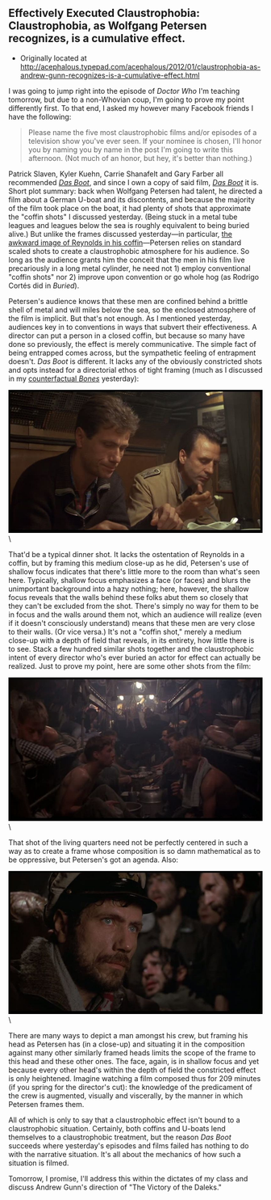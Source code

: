 ## Effectively Executed Claustrophobia: Claustrophobia, as Wolfgang Petersen recognizes, is a cumulative effect.

 * Originally located at http://acephalous.typepad.com/acephalous/2012/01/claustrophobia-as-andrew-gunn-recognizes-is-a-cumulative-effect.html

I was going to jump right into the episode of *Doctor Who* I'm teaching tomorrow, but due to a non-Whovian coup, I'm going to prove my point differently first. To that end, I asked my however many Facebook friends I have the following:

> Please name the five most claustrophobic films and/or episodes of a television show you've ever seen. If your nominee is chosen, I'll honor you by naming you by name in the post I'm going to write this afternoon. (Not much of an honor, but hey, it's better than nothing.)

Patrick Slaven, Kyler Kuehn, Carrie Shanafelt and Gary Farber all recommended *[Das Boot](http://www.amazon.com/exec/obidos/ASIN/0767802470/diesekoschmar-20)*, and since I own a copy of said film, *[Das Boot](http://www.amazon.com/exec/obidos/ASIN/0767802470/diesekoschmar-20)* it is. Short plot summary: back when Wolfgang Petersen had talent, he directed a film about a German U-boat and its discontents, and because the majority of the film took place on the boat, it had plenty of shots that approximate the "coffin shots" I discussed yesterday. (Being stuck in a metal tube leagues and leagues below the sea is roughly equivalent to being buried alive.) But unlike the frames discussed yesterday—in particular, [the awkward image of Reynolds in his coffin](http://acephalous.typepad.com/.a/6a00d8341c2df453ef01630004a3ed970d-500wi)—Petersen relies on standard scaled shots to create a claustrophobic atmosphere for his audience. So long as the audience grants him the conceit that the men in his film live precariously in a long metal cylinder, he need not 1) employ conventional "coffin shots" nor 2) improve upon convention or go whole hog (as Rodrigo Cortés did in *Buried*).

Petersen's audience knows that these men are confined behind a brittle shell of metal and will miles below the sea, so the enclosed atmosphere of the film is implicit. But that's not enough. As I mentioned yesterday, audiences key in to conventions in ways that subvert their effectiveness. A director can put a person in a closed coffin, but because so many have done so previously, the effect is merely communicative. The simple fact of being entrapped comes across, but the sympathetic feeling of entrapment doesn't. *Das Boot* is different. It lacks any of the obviously constricted shots and opts instead for a directorial ethos of tight framing (much as I discussed in my [counterfactual ](http://acephalous.typepad.com/.a/6a00d8341c2df453ef016300050203970d-500wi)*[Bones](http://acephalous.typepad.com/.a/6a00d8341c2df453ef016300050203970d-500wi)* yesterday):

![6a00d8341c2df453ef016300109762970d](images/themes/effectively-executed-claustrophobia/6a00d8341c2df453ef016300109762970d.jpg)\ 

That'd be a typical dinner shot. It lacks the ostentation of Reynolds in a coffin, but by framing this medium close-up as he did, Petersen's use of shallow focus indicates that there's little more to the room than what's seen here. Typically, shallow focus emphasizes a face (or faces) and blurs the unimportant background into a hazy nothing; here, however, the shallow focus reveals that the walls behind these folks abut them so closely that they can't be excluded from the shot. There's simply no way for them to be in focus and the walls around them not, which an audience will realize (even if it doesn't consciously understand) means that these men are very close to their walls. (Or vice versa.) It's not a "coffin shot," merely a medium close-up with a depth of field that reveals, in its entirety, how little there is to see. Stack a few hundred similar shots together and the claustrophobic intent of every director who's ever buried an actor for effect can actually be realized. Just to prove my point, here are some other shots from the film:

![6a00d8341c2df453ef016761059e90970b](images/themes/effectively-executed-claustrophobia/6a00d8341c2df453ef016761059e90970b.jpg)\ 

That shot of the living quarters need not be perfectly centered in such a way as to create a frame whose composition is so damn mathematical as to be oppressive, but Petersen's got an agenda. Also:

![6a00d8341c2df453ef01630010b84d970d](images/themes/effectively-executed-claustrophobia/6a00d8341c2df453ef01630010b84d970d.jpg)\ 

There are many ways to depict a man amongst his crew, but framing his head as Petersen has (in a close-up) and situating it in the composition against many other similarly framed heads limits the scope of the frame to this head and these other ones. The face, again, is in shallow focus and yet because every other head's within the depth of field the constricted effect is only heightened. Imagine watching a film composed thus for 209 minutes (if you spring for the director's cut): the knowledge of the predicament of the crew is augmented, visually and viscerally, by the manner in which Petersen frames them.

All of which is only to say that a claustrophobic effect isn't bound to a claustrophobic situation. Certainly, both coffins and U-boats lend themselves to a claustrophobic treatment, but the reason *Das Boot* succeeds where yesterday's episodes and films failed has nothing to do with the narrative situation. It's all about the mechanics of how such a situation is filmed.

Tomorrow, I promise, I'll address this within the dictates of my class and discuss Andrew Gunn's direction of "The Victory of the Daleks."
